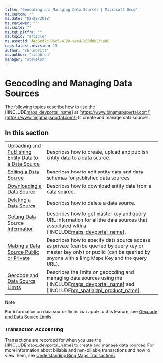 ```yaml
---
title: "Geocoding and Managing Data Sources | Microsoft Docs"
ms.custom: ""
ms.date: "02/28/2018"
ms.reviewer: ""
ms.suite: ""
ms.tgt_pltfrm: ""
ms.topic: "article"
ms.assetid: fae6ed7c-06c5-4120-aec4-200dde93ce08
caps.latest.revision: 15
author: "rbrundritt"
ms.author: "richbrun"
manager: "stevelom"
---
```

# Geocoding and Managing Data Sources
The following topics describe how to use the [!INCLUDE[maps_devportal_name](../getting-started/includes/maps-devportal-name-md.md)] at [https://www.bingmapsportal.com/](https://www.bingmapsportal.com/) to create and manage data sources.  
  
## In this section  
  
|||  
|-|-|  
|[Uploading and Publishing Entity Data to a Data Source](../getting-started/uploading-and-publishing-entity-data-to-a-data-source.md)|Describes how to create, upload and publish entity data to a data source.|  
|[Editing a Data Source](../getting-started/editing-a-data-source.md)|Describes how to edit entity data and data schemas for published data sources.|  
|[Downloading a Data Source](../getting-started/downloading-a-data-source.md)|Describes how to download entity data from a data source.|  
|[Deleting a Data Source](../getting-started/deleting-a-data-source.md)|Describes how to delete a data source.|  
|[Getting Data Source Information](../getting-started/getting-data-source-information.md)|Describes how to get master key and query URL information for all the data sources that associated with a [!INCLUDE[maps_devportal_name](../getting-started/includes/maps-devportal-name-md.md)].|  
|[Making a Data Source Public or Private](../getting-started/making-a-data-source-public-or-private.md)|Describes how to specify data source access as private (can be queried by query key or master key only) or public (can be queried by anyone with a Bing Maps Key and the query URL).|  
|[Geocode and Data Source Limits](../spatial-data-services/geocode-and-data-source-limits.md)|Describes the limits on geocoding and managing data sources using the [!INCLUDE[maps_devportal_name](../getting-started/includes/maps-devportal-name-md.md)] and [!INCLUDE[bm_spatialapi_product_name](../articles/includes/bm-spatialapi-product-name-md.md)].|  
  
> [!NOTE]
>  For information on data source limits that apply to this feature, see [Geocode and Data Source Limits](../spatial-data-services/geocode-and-data-source-limits.md).  
  
### Transaction Accounting  
 Transactions are recorded for when you use the [!INCLUDE[maps_devportal_name](../getting-started/includes/maps-devportal-name-md.md)] to create and manage data sources. For more information about billable and non-billable transactions and how to view them, see [Understanding Bing Maps Transactions](../getting-started/understanding-bing-maps-transactions.md).